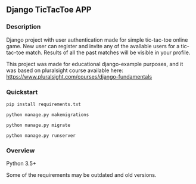 ## Django TicTacToe APP

### Description
Django project with user authentication made for simple tic-tac-toe online game. New user can register and invite any of the avallable users for a tic-tac-toe match. Results of all the past matches will be visible in your profile.

This project was made for educational django-example purposes, and it was based on pluralsight course available here:
https://www.pluralsight.com/courses/django-fundamentals

### Quickstart

```
pip install requirements.txt
```
```
python manage.py makemigrations
```
```
python manage.py migrate
```
```
python manage.py runserver
```

### Overview

Python 3.5+

Some of the requirements may be outdated and old versions.
